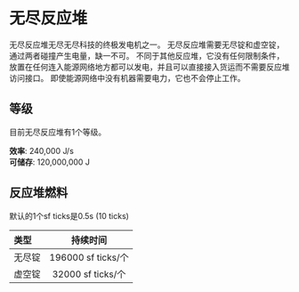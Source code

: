 # 无尽反应堆

无尽反应堆无尽无尽科技的终极发电机之一。
无尽反应堆需要无尽锭和虚空锭，通过两者碰撞产生电量，缺一不可。
不同于其他反应堆，它没有任何限制条件，放置在任何连入能源网络地方都可以发电，并且可以直接接入货运而不需要反应堆访问接口。
即使能源网络中没有机器需要电力，它也不会停止工作。

## 等级

目前无尽反应堆有1个等级。

**效率**: 240,000 J/s  
**可储存**: 120,000,000 J

## 反应堆燃料

默认的1个sf ticks是0.5s (10 ticks)

| 类型  | 持续时间 |
| :--- | :-: |
| 无尽锭 | 196000 sf ticks/个 | 
| 虚空锭 | 32000 sf ticks/个 |
